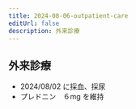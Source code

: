 ```yaml
---
title: 2024-08-06-outpatient-care
editUrl: false
description: 外来診療
---
```


## 外来診療

* 2024/08/02 に採血、採尿
* プレドニン　６mg を維持
